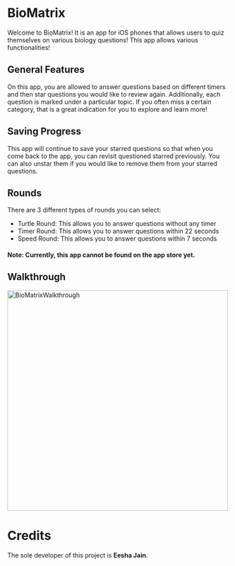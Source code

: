 # BioMatrix
Welcome to BioMatrix! It is an app for iOS phones that allows users to quiz themselves on various biology questions! This app allows various functionalities!

## General Features
On this app, you are allowed to answer questions based on different timers and then star questions you would like to review again. Additionally, each question is marked under a particular topic. If you often miss a certain category, that is a great indication for you to explore and learn more!

## Saving Progress
This app will continue to save your starred questions so that when you come back to the app, you can revisit questioned starred previously. You can also unstar them if you would like to remove them from your starred questions.

## Rounds
There are 3 different types of rounds you can select:
- Turtle Round: This allows you to answer questions without any timer
- Timer Round: This allows you to answer questions within 22 seconds
- Speed Round: This allows you to answer questions within 7 seconds

#### Note: Currently, this app cannot be found on the app store yet.

## Walkthrough
[<img width="500" alt="BioMatrixWalkthrough" src="https://user-images.githubusercontent.com/68827992/120911825-19061380-c63f-11eb-87c0-b859761c4e65.png">](https://user-images.githubusercontent.com/68827992/120912871-b402eb80-c647-11eb-81f5-5434911aa69c.mp4)

# Credits
The sole developer of this project is **Eesha Jain**.
